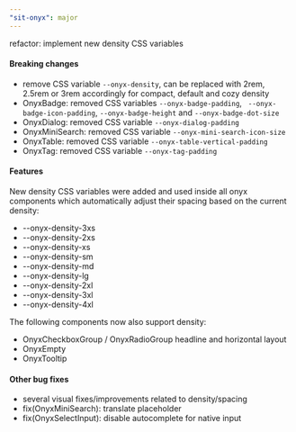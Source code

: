 ```yaml
---
"sit-onyx": major
---
```


refactor: implement new density CSS variables

#### Breaking changes

- remove CSS variable `--onyx-density`, can be replaced with 2rem, 2.5rem or 3rem accordingly for compact, default and cozy density
- OnyxBadge: removed CSS variables `--onyx-badge-padding`, ` --onyx-badge-icon-padding`, `--onyx-badge-height` and `--onyx-badge-dot-size`
- OnyxDialog: removed CSS variable `--onyx-dialog-padding`
- OnyxMiniSearch: removed CSS variable `--onyx-mini-search-icon-size`
- OnyxTable: removed CSS variable `--onyx-table-vertical-padding`
- OnyxTag: removed CSS variable `--onyx-tag-padding`

#### Features

New density CSS variables were added and used inside all onyx components which automatically adjust their spacing based on the current density:

- --onyx-density-3xs
- --onyx-density-2xs
- --onyx-density-xs
- --onyx-density-sm
- --onyx-density-md
- --onyx-density-lg
- --onyx-density-2xl
- --onyx-density-3xl
- --onyx-density-4xl

The following components now also support density:

- OnyxCheckboxGroup / OnyxRadioGroup headline and horizontal layout
- OnyxEmpty
- OnyxTooltip

#### Other bug fixes

- several visual fixes/improvements related to density/spacing
- fix(OnyxMiniSearch): translate placeholder
- fix(OnyxSelectInput): disable autocomplete for native input
